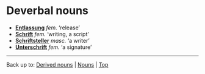 # Deverbal nouns

- **[Entlassung](e/en/Entlassung.md)** *fem.* ‘release’
- **[Schrift](s/sc/Schrift.md)** *fem.* ‘writing, a script’
- **[Schriftsteller](s/sc/Schriftsteller.md)** *masc.* ‘a writer’
- **[Unterschrift](u/un/Unterschrift.md)** *fem.* ‘a signature’

----

Back up to: [Derived nouns](derivedNouns.md) | [Nouns](index.md) | [Top](../index.md)
